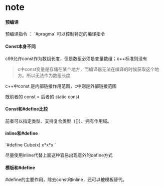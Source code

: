 # note

#### 预编译

预编译指令 ： \`\#pragma\` 可以控制特定的编译指令  

#### Const本身不同

c99允许const作为数组长度，但是数组必须是变量数组；c++标准则没有  

> c中const变量是存储在某个地方，而编译器无法在编译的时候获取这个地方。所以无法作为数组长度

c++中const 是内部链接作用范围，c中则是外部链接范围  

既前者的 const = 后者的 static const

#### Const和\#define比较

前者可以指定类型、支持复合类型（\[\]）、拥有作用域。

#### inline和\#define  

\`\#define Cube\(x\) x\*x\*x \`

尽量使用inline代替上面这种容易出现意外的define方式  

#### 模板和\#define

\#define的主要作用，除去const和inline，还可以被模板替代。

